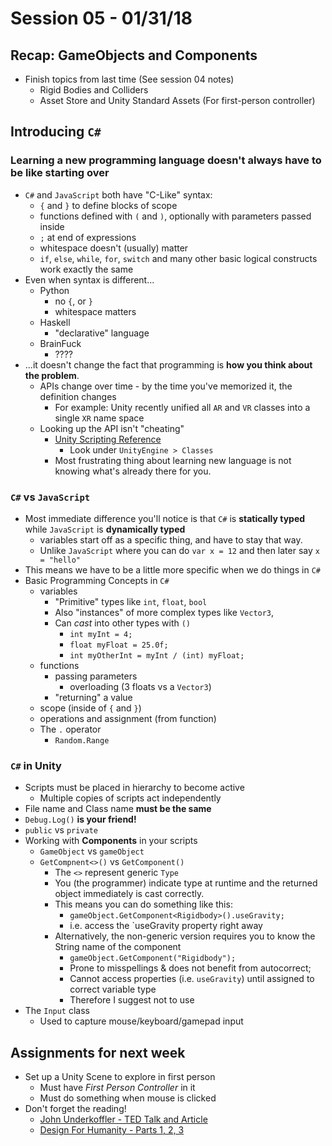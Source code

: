 # Session 05 - 01/31/18

## Recap: GameObjects and Components
* Finish topics from last time (See session 04 notes)
    * Rigid Bodies and Colliders
    * Asset Store and Unity Standard Assets (For first-person controller)

## Introducing `C#`
### Learning a new programming language doesn't always have to be like starting over
* `C#` and `JavaScript` both have "C-Like" syntax:
    * `{` and `}` to define blocks of scope
    * functions defined with `(` and `)`, optionally with parameters passed inside
    * `;` at end of expressions
    * whitespace doesn't (usually) matter
    * `if`, `else`, `while`, `for`, `switch` and many other basic logical constructs work exactly the same
* Even when syntax is different...
    * Python 
        * no `{`, or `}`
        * whitespace matters
    * Haskell
        * "declarative" language
    * BrainFuck
        * ????
* ...it doesn't change the fact that programming is **how you think about the problem**.
    * APIs change over time - by the time you've memorized it, the definition changes
        * For example: Unity recently unified all `AR` and `VR` classes into a single `XR` name space
    * Looking up the API isn't "cheating"
        * [Unity Scripting Reference](https://docs.unity3d.com/ScriptReference/index.html)
            * Look under `UnityEngine > Classes`
        * Most frustrating thing about learning new language is not knowing what's already there for you.


### `C#` vs `JavaScript`
* Most immediate difference you'll notice is that `C#` is **statically typed** while `JavaScript` is **dynamically typed**
    * variables start off as a specific thing, and have to stay that way. 
    * Unlike `JavaScript` where you can do `var x = 12` and then later say `x = "hello"`
* This means we have to be a little more specific when we do things in `C#`
* Basic Programming Concepts in `C#`
    * variables
        * "Primitive" types like `int`, `float`, `bool`
        * Also "instances" of more complex types like `Vector3`, 
        * Can _cast_ into other types with `()`
            * `int myInt = 4;`
            * `float myFloat = 25.0f;`
            * `int myOtherInt = myInt / (int) myFloat;`
    * functions
        * passing parameters 
            * overloading (3 floats vs a `Vector3`)
        * "returning" a value
    * scope (inside of `{` and `}`)
    * operations and assignment (from function)
    * The `.` operator
        * `Random.Range`
    

### `C#` in Unity
* Scripts must be placed in hierarchy to become active
    * Multiple copies of scripts act independently
* File name and Class name **must be the same**
* `Debug.Log()` **is your friend!**
* `public` vs `private`
* Working with **Components** in your scripts
    * `GameObject` vs `gameObject`
    * `GetCompnent<>()` vs `GetComponent()`
        * The `<>` represent generic `Type`
        * You (the programmer) indicate type at runtime and the returned object immediately is cast correctly.
        * This means you can do something like this:
            * `gameObject.GetComponent<Rigidbody>().useGravity;`
            * i.e. access the `useGravity property right away
        * Alternatively, the non-generic version requires you to know the String name of the component
            * `gameObject.GetComponent("Rigidbody");`
            * Prone to misspellings & does not benefit from autocorrect;
            * Cannot access properties (i.e. `useGravity`) until assigned to correct variable type
            * Therefore I suggest not to use
* The `Input` class
    * Used to capture mouse/keyboard/gamepad input


## Assignments for next week
* Set up a Unity Scene to explore in first person
    * Must have _First Person Controller_ in it
    * Must do something when mouse is clicked
* Don't forget the reading!
    * [John Underkoffler - TED Talk and Article](https://thenextweb.com/media/2015/08/31/a-stark-future/)
    * [Design For Humanity - Parts 1, 2, 3](https://medium.com/swlh/the-future-of-design-is-emotional-5789ccde17aa)
